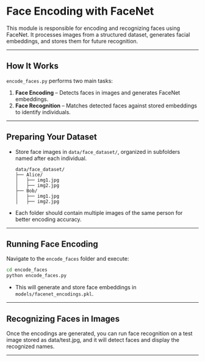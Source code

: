 # Face Encoding with FaceNet

This module is responsible for encoding and recognizing faces using FaceNet. It processes images from a structured dataset, generates facial embeddings, and stores them for future recognition.

---
## How It Works
`encode_faces.py` performs two main tasks:
1. **Face Encoding** – Detects faces in images and generates FaceNet embeddings.
2. **Face Recognition** – Matches detected faces against stored embeddings to identify individuals.

---
## Preparing Your Dataset
- Store face images in `data/face_dataset/`, organized in subfolders named after each individual.
  ```
  data/face_dataset/
  ├── Alice/
  │   ├── img1.jpg
  │   ├── img2.jpg
  ├── Bob/
  │   ├── img1.jpg
  │   ├── img2.jpg
  ```
- Each folder should contain multiple images of the same person for better encoding accuracy.

---
## Running Face Encoding
Navigate to the `encode_faces` folder and execute:
```bash
cd encode_faces
python encode_faces.py
```
- This will generate and store face embeddings in `models/facenet_encodings.pkl`.

---
## Recognizing Faces in Images
Once the encodings are generated, you can run face recognition on a test image stored as data/test.jpg, and it will detect faces and display the recognized names.

---


